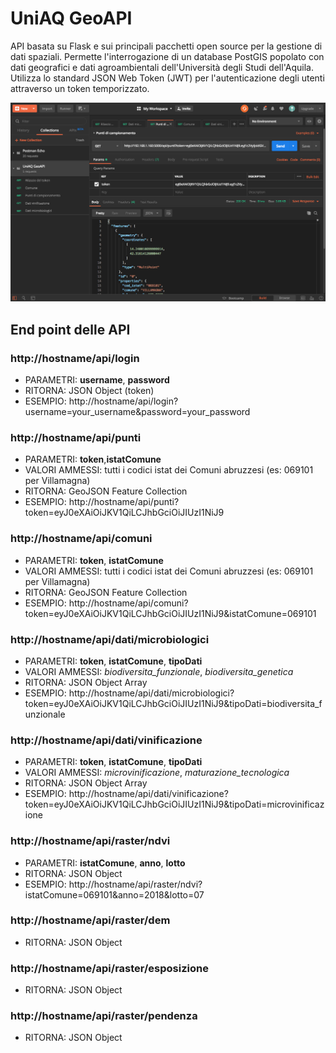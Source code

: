 # UniAQ GeoAPI
API basata su Flask e sui principali pacchetti open source per la gestione di dati spaziali. Permette l'interrogazione di un database PostGIS popolato con dati geografici e dati agroambientali dell'Università degli Studi dell'Aquila.
Utilizza lo standard JSON Web Token (JWT) per l'autenticazione degli utenti attraverso un token temporizzato.

<img src="postman_testing.png" alt="postman testing"/>

## End point delle API

### http://hostname/api/login
<ul>
    <li>PARAMETRI: <strong>username</strong>, <strong>password</strong></li>
    <li>RITORNA: JSON Object (token)</li>
    <li>ESEMPIO: http://hostname/api/login?username=your_username&password=your_password</li>
</ul>

### http://hostname/api/punti
<ul>
    <li>PARAMETRI: <strong>token</strong>,<strong>istatComune</strong></li>
    <li>VALORI AMMESSI: tutti i codici istat dei Comuni abruzzesi (es: 069101 per Villamagna)</li>
    <li>RITORNA: GeoJSON Feature Collection</li>
    <li>ESEMPIO: http://hostname/api/punti?token=eyJ0eXAiOiJKV1QiLCJhbGciOiJIUzI1NiJ9</li>
</ul>

### http://hostname/api/comuni
<ul>
    <li>PARAMETRI: <strong>token</strong>, <strong>istatComune</strong></li>
    <li>VALORI AMMESSI: tutti i codici istat dei Comuni abruzzesi (es: 069101 per Villamagna)</li>
    <li>RITORNA: GeoJSON Feature Collection</li>
    <li>ESEMPIO: http://hostname/api/comuni?token=eyJ0eXAiOiJKV1QiLCJhbGciOiJIUzI1NiJ9&istatComune=069101</li>
</ul>

### http://hostname/api/dati/microbiologici
<ul>
    <li>PARAMETRI: <strong>token</strong>, <strong>istatComune</strong>, <strong>tipoDati</strong></li>
    <li>VALORI AMMESSI: <i>biodiversita_funzionale</i>, <i>biodiversita_genetica</i></li>
    <li>RITORNA: JSON Object Array</li>
    <li>ESEMPIO: http://hostname/api/dati/microbiologici?token=eyJ0eXAiOiJKV1QiLCJhbGciOiJIUzI1NiJ9&tipoDati=biodiversita_funzionale</li>
</ul>

### http://hostname/api/dati/vinificazione
<ul>
    <li>PARAMETRI: <strong>token</strong>, <strong>istatComune</strong>, <strong>tipoDati</strong></li>
    <li>VALORI AMMESSI: <i>microvinificazione</i>, <i>maturazione_tecnologica</i></li>
    <li>RITORNA: JSON Object Array</li>
    <li>ESEMPIO: http://hostname/api/dati/vinificazione?token=eyJ0eXAiOiJKV1QiLCJhbGciOiJIUzI1NiJ9&tipoDati=microvinificazione</li>
</ul>

### http://hostname/api/raster/ndvi
<ul>
    <li>PARAMETRI: <strong>istatComune</strong>, <strong>anno</strong>, <strong>lotto</strong></li>
    <li>RITORNA: JSON Object</li>
    <li>ESEMPIO: http://hostname/api/raster/ndvi?istatComune=069101&anno=2018&lotto=07</li>
</ul>

### http://hostname/api/raster/dem
<ul>
    <li>RITORNA: JSON Object</li>
</ul>

### http://hostname/api/raster/esposizione
<ul>
    <li>RITORNA: JSON Object</li>
</ul>

### http://hostname/api/raster/pendenza
<ul>
    <li>RITORNA: JSON Object</li>
</ul>


